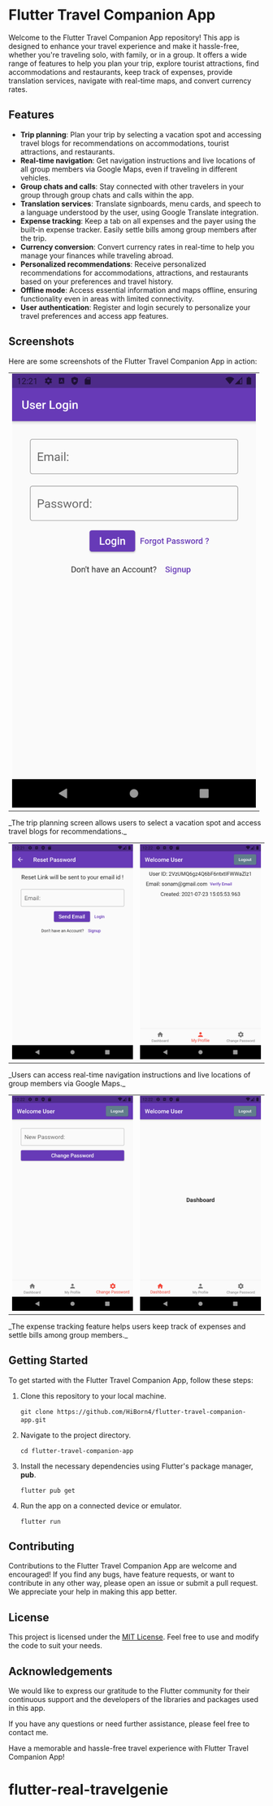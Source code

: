 # Flutter Travel Companion App

Welcome to the Flutter Travel Companion App repository! This app is designed to enhance your travel experience and make it hassle-free, whether you're traveling solo, with family, or in a group. It offers a wide range of features to help you plan your trip, explore tourist attractions, find accommodations and restaurants, keep track of expenses, provide translation services, navigate with real-time maps, and convert currency rates.

## Features

- **Trip planning**: Plan your trip by selecting a vacation spot and accessing travel blogs for recommendations on accommodations, tourist attractions, and restaurants.
- **Real-time navigation**: Get navigation instructions and live locations of all group members via Google Maps, even if traveling in different vehicles.
- **Group chats and calls**: Stay connected with other travelers in your group through group chats and calls within the app.
- **Translation services**: Translate signboards, menu cards, and speech to a language understood by the user, using Google Translate integration.
- **Expense tracking**: Keep a tab on all expenses and the payer using the built-in expense tracker. Easily settle bills among group members after the trip.
- **Currency conversion**: Convert currency rates in real-time to help you manage your finances while traveling abroad.
- **Personalized recommendations**: Receive personalized recommendations for accommodations, attractions, and restaurants based on your preferences and travel history.
- **Offline mode**: Access essential information and maps offline, ensuring functionality even in areas with limited connectivity.
- **User authentication**: Register and login securely to personalize your travel preferences and access app features.

## Screenshots

Here are some screenshots of the Flutter Travel Companion App in action:

<p align="center">
  <table>
    <tr>
      <td style="padding-right: 20">
        <img src="screenshots/2.png" alt="App Screenshot 1" width="480">
      </td>
    </tr>
  </table>
</p>
_The trip planning screen allows users to select a vacation spot and access travel blogs for recommendations._

<p align="center">
  <table>
    <tr>
      <td style="padding-right: 20">
        <img src="screenshots/3.png" alt="App Screenshot 1" width="480">
      </td>
      <td style="padding-right: 20">
        <img src="screenshots/4.png" alt="App Screenshot 1" width="480">
      </td>
    </tr>
  </table>
</p>
_Users can access real-time navigation instructions and live locations of group members via Google Maps._

<p align="center">
  <table>
    <tr>
      <td style="padding-right: 20">
        <img src="screenshots/5.png" alt="App Screenshot 1" width="480">
      </td>
      <td style="padding-right: 20">
        <img src="screenshots/6.png" alt="App Screenshot 1" width="480">
      </td>
    </tr>
  </table>
</p>
_The expense tracking feature helps users keep track of expenses and settle bills among group members._

## Getting Started

To get started with the Flutter Travel Companion App, follow these steps:

1. Clone this repository to your local machine.
   ```shell
   git clone https://github.com/HiBorn4/flutter-travel-companion-app.git
   ```

2. Navigate to the project directory.
   ```shell
   cd flutter-travel-companion-app
   ```

3. Install the necessary dependencies using Flutter's package manager, **pub**.
   ```shell
   flutter pub get
   ```

4. Run the app on a connected device or emulator.
   ```shell
   flutter run
   ```

## Contributing

Contributions to the Flutter Travel Companion App are welcome and encouraged! If you find any bugs, have feature requests, or want to contribute in any other way, please open an issue or submit a pull request. We appreciate your help in making this app better.

## License

This project is licensed under the [MIT License](LICENSE). Feel free to use and modify the code to suit your needs.

## Acknowledgements

We would like to express our gratitude to the Flutter community for their continuous support and the developers of the libraries and packages used in this app.

If you have any questions or need further assistance, please feel free to contact me.

Have a memorable and hassle-free travel experience with Flutter Travel Companion App!
# flutter-real-travelgenie
